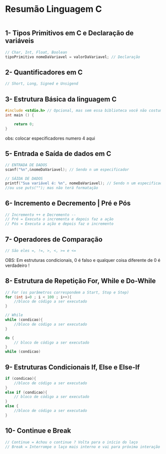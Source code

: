 # Resumão Linguagem C
````c

````
## 1- Tipos Primitivos em C e Declaração de variáveis
````c
// Char, Int, Float, Boolean
tipoPrimitivo nomeDaVariavel = valorDaVariavel; // Declaração
````
## 2- Quantificadores em C
````c
// Short, Long, Signed e Unsigend
````

## 3- Estrutura Básica da linguagem C
````c
#include <stdio.h> // Opcional, mas sem essa biblioteca você não costuma fazer porra nenhuma.
int main () {

    return 0;
}
````

obs: colocar especificadores numero 4 aqui

## 5- Entrada e Saída de dados em C
````c
// ENTRADA DE DADOS
scanf("%n",&nomeDaVariavel); // Sendo n um especificador

// SÁIDA DE DADOS
printf("Sua variável é: %n", nomeDaVariavel); // Sendo n um especificador
//ou use puts(""); mas não terá formatação
````

## 6- Incremento e Decremento | Pré e Pós
````c
// Incremento ++ e Decremento --
// Pré = Executa o incrementa e depois faz a ação
// Pós = Executa a ação e depois faz o incremento
````



## 7- Operadores de Comparação
````c
// São eles =, !=, >, <, >= e <=
````
OBS: Em estruturas condicionais, 0 é falso e qualquer coisa diferente de 0 é verdadeiro !

## 8- Estrutura de Repetição For, While e Do-While
````c
// For (os parâmetros correspondem a Start, Stop e Step)
for (int i=0 ; i < 100 ; i++){
    //bloco de código a ser executado
}

// While
while (condicao){
    //bloco de código a ser executado
}

do {
    // bloco de código a ser executado
}
while (condicao)
````

## 9- Estruturas Condicionais If, Else e Else-If
````c
if (condicao){
    //bloco de código a ser executado
}
else if (condicao){
    // bloco de código a ser executado
}
else {
    //bloco de código a ser executado
}
````

## 10- Continue e Break
````c
// Continue = Achou o continue ? Volta para o início do laço
// Break = Interrompe o laço mais interno e vai para próxima interação 
````